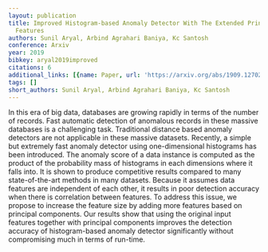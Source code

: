```yaml
---
layout: publication
title: Improved Histogram-based Anomaly Detector With The Extended Principal Component
  Features
authors: Sunil Aryal, Arbind Agrahari Baniya, Kc Santosh
conference: Arxiv
year: 2019
bibkey: aryal2019improved
citations: 6
additional_links: [{name: Paper, url: 'https://arxiv.org/abs/1909.12702'}]
tags: []
short_authors: Sunil Aryal, Arbind Agrahari Baniya, Kc Santosh
---
```

In this era of big data, databases are growing rapidly in terms of the number
of records. Fast automatic detection of anomalous records in these massive
databases is a challenging task. Traditional distance based anomaly detectors
are not applicable in these massive datasets. Recently, a simple but extremely
fast anomaly detector using one-dimensional histograms has been introduced. The
anomaly score of a data instance is computed as the product of the probability
mass of histograms in each dimensions where it falls into. It is shown to
produce competitive results compared to many state-of-the-art methods in many
datasets. Because it assumes data features are independent of each other, it
results in poor detection accuracy when there is correlation between features.
To address this issue, we propose to increase the feature size by adding more
features based on principal components. Our results show that using the
original input features together with principal components improves the
detection accuracy of histogram-based anomaly detector significantly without
compromising much in terms of run-time.